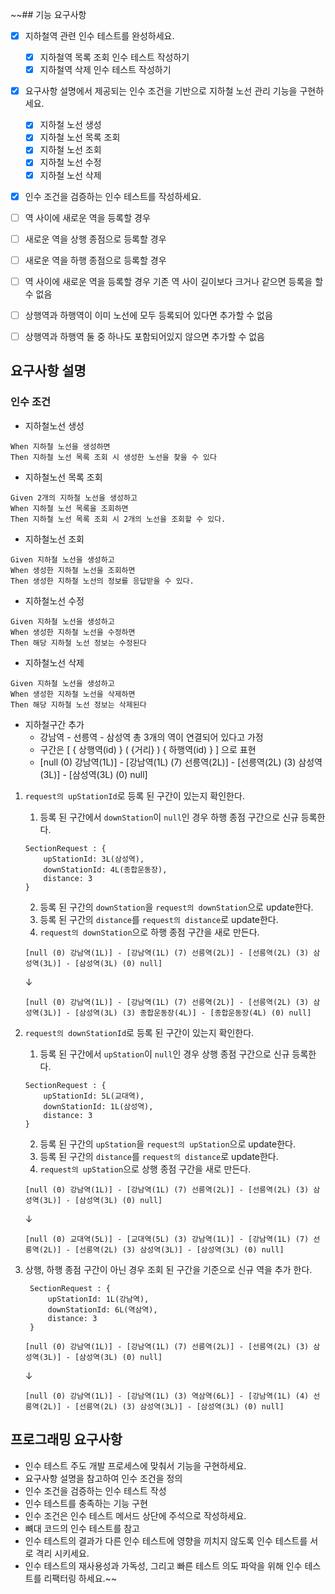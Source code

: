 ~~## 기능 요구사항

- [X] 지하철역 관련 인수 테스트를 완성하세요.
    - [X] 지하철역 목록 조회 인수 테스트 작성하기
    - [X] 지하철역 삭제 인수 테스트 작성하기

- [X] 요구사항 설명에서 제공되는 인수 조건을 기반으로 지하철 노선 관리 기능을 구현하세요.
    - [X] 지하철 노선 생성
    - [X] 지하철 노선 목록 조회
    - [X] 지하철 노선 조회
    - [X] 지하철 노선 수정
    - [X] 지하철 노선 삭제
- [X] 인수 조건을 검증하는 인수 테스트를 작성하세요.

- [ ] 역 사이에 새로운 역을 등록할 경우
- [ ] 새로운 역을 상행 종점으로 등록할 경우
- [ ] 새로운 역을 하행 종점으로 등록할 경우
- [ ] 역 사이에 새로운 역을 등록할 경우 기존 역 사이 길이보다 크거나 같으면 등록을 할 수 없음
- [ ] 상행역과 하행역이 이미 노선에 모두 등록되어 있다면 추가할 수 없음
- [ ] 상행역과 하행역 둘 중 하나도 포함되어있지 않으면 추가할 수 없음

## 요구사항 설명

### 인수 조건

- 지하철노선 생성

```
When 지하철 노선을 생성하면
Then 지하철 노선 목록 조회 시 생성한 노선을 찾을 수 있다
```

- 지하철노선 목록 조회

```
Given 2개의 지하철 노선을 생성하고
When 지하철 노선 목록을 조회하면
Then 지하철 노선 목록 조회 시 2개의 노선을 조회할 수 있다.
```

- 지하철노선 조회

```
Given 지하철 노선을 생성하고
When 생성한 지하철 노선을 조회하면
Then 생성한 지하철 노선의 정보를 응답받을 수 있다.
```

- 지하철노선 수정

```
Given 지하철 노선을 생성하고
When 생성한 지하철 노선을 수정하면
Then 해당 지하철 노선 정보는 수정된다
```

- 지하철노선 삭제

```
Given 지하철 노선을 생성하고
When 생성한 지하철 노선을 삭제하면
Then 해당 지하철 노선 정보는 삭제된다
```

- 지하철구간 추가
  - 강남역 - 선릉역 - 삼성역 총 3개의 역이 연결되어 있다고 가정
  - 구간은 [ { 상행역(id) } ( {거리} ) { 하행역(id) } ] 으로 표현
  - [null (0) 강남역(1L)] - [강남역(1L) (7) 선릉역(2L)] - [선릉역(2L) (3) 삼성역(3L)] - [삼성역(3L) (0) null]
1. ```request의 upStationId```로 등록 된 구간이 있는지 확인한다.
    1. 등록 된 구간에서 ```downStation```이 ```null```인 경우 하행 종점 구간으로 신규 등록한다.
    ```
    SectionRequest : {
        upStationId: 3L(삼성역),
        downStationId: 4L(종합운동장),
        distance: 3
    }
    ```
    2. 등록 된 구간의 ```downStation```을 ```request의 downStation```으로 update한다.
    3. 등록 된 구간의 ```distance```를 ```request의 distance```로 update한다.
    4. ```request의 downStation```으로 하행 종점 구간을 새로 만든다.
    ```
    [null (0) 강남역(1L)] - [강남역(1L) (7) 선릉역(2L)] - [선릉역(2L) (3) 삼성역(3L)] - [삼성역(3L) (0) null]
    ```
    &darr;
    ```
    [null (0) 강남역(1L)] - [강남역(1L) (7) 선릉역(2L)] - [선릉역(2L) (3) 삼성역(3L)] - [삼성역(3L) (3) 종합운동장(4L)] - [종합운동장(4L) (0) null]
    ```

2. ```request의 downStationId```로 등록 된 구간이 있는지 확인한다.
    1. 등록 된 구간에서 ```upStation```이 ```null```인 경우 상행 종점 구간으로 신규 등록한다.
   ```
   SectionRequest : {
       upStationId: 5L(교대역),
       downStationId: 1L(삼성역),
       distance: 3
   }
    ```
    2. 등록 된 구간의 ```upStation```을 ```request의 upStation```으로 update한다.
    3. 등록 된 구간의 ```distance```를 ```request의 distance```로 update한다.
    4. ```request의 upStation```으로 상행 종점 구간을 새로 만든다.
    ```
    [null (0) 강남역(1L)] - [강남역(1L) (7) 선릉역(2L)] - [선릉역(2L) (3) 삼성역(3L)] - [삼성역(3L) (0) null]
    ```
    &darr;
    ```
    [null (0) 교대역(5L)] - [교대역(5L) (3) 강남역(1L)] - [강남역(1L) (7) 선릉역(2L)] - [선릉역(2L) (3) 삼성역(3L)] - [삼성역(3L) (0) null]
    ```
   
3. 상행, 하행 종점 구간이 아닌 경우 조회 된 구간을 기준으로 신규 역을 추가 한다.
   ```
    SectionRequest : {
        upStationId: 1L(강남역),
        downStationId: 6L(역삼역),
        distance: 3
    }
    ```
    ```
    [null (0) 강남역(1L)] - [강남역(1L) (7) 선릉역(2L)] - [선릉역(2L) (3) 삼성역(3L)] - [삼성역(3L) (0) null]
    ```
    &darr;
    ```
    [null (0) 강남역(1L)] - [강남역(1L) (3) 역삼역(6L)] - [강남역(1L) (4) 선릉역(2L)] - [선릉역(2L) (3) 삼성역(3L)] - [삼성역(3L) (0) null]
    ```
    
## 프로그래밍 요구사항

- 인수 테스트 주도 개발 프로세스에 맞춰서 기능을 구현하세요.
- 요구사항 설명을 참고하여 인수 조건을 정의
- 인수 조건을 검증하는 인수 테스트 작성
- 인수 테스트를 충족하는 기능 구현
- 인수 조건은 인수 테스트 메서드 상단에 주석으로 작성하세요.
- 뼈대 코드의 인수 테스트를 참고
- 인수 테스트의 결과가 다른 인수 테스트에 영향을 끼치지 않도록 인수 테스트를 서로 격리 시키세요.
- 인수 테스트의 재사용성과 가독성, 그리고 빠른 테스트 의도 파악을 위해 인수 테스트를 리팩터링 하세요.~~
